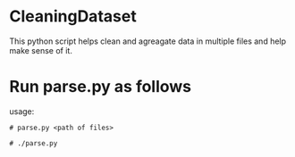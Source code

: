 # CleaningDataset
This python script helps clean and agreagate data in multiple files and help make sense of it.
# Run parse.py as follows
usage:
``` 
# parse.py <path of files>
 
# ./parse.py 
```
